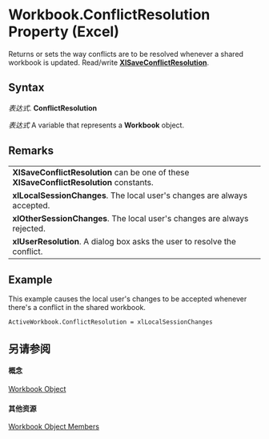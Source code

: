 
# Workbook.ConflictResolution Property (Excel)

Returns or sets the way conflicts are to be resolved whenever a shared workbook is updated. Read/write  **[XlSaveConflictResolution](1cdccb5a-c356-4572-9429-49850338b31b.md)**.


## Syntax

 _表达式_. **ConflictResolution**

 _表达式_ A variable that represents a **Workbook** object.


## Remarks




||
|:-----|
|**XlSaveConflictResolution** can be one of these **XlSaveConflictResolution** constants.|
|**xlLocalSessionChanges**. The local user's changes are always accepted.|
|**xlOtherSessionChanges**. The local user's changes are always rejected.|
|**xlUserResolution**. A dialog box asks the user to resolve the conflict.|

## Example

This example causes the local user's changes to be accepted whenever there's a conflict in the shared workbook.


```
ActiveWorkbook.ConflictResolution = xlLocalSessionChanges 

```


## 另请参阅


#### 概念


[Workbook Object](8c00aa60-c974-eed3-0812-3c9625eb0d4c.md)
#### 其他资源


[Workbook Object Members](http://msdn.microsoft.com/library/dce102a3-25de-3ff4-2ce5-bc56e08baca7%28Office.15%29.aspx)